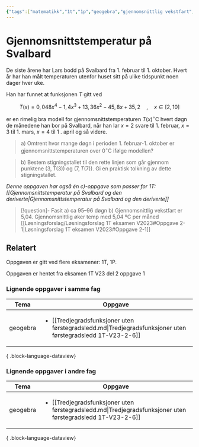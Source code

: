 ```yaml
---
{"tags":["matematikk","1t","1p","geogebra","gjennomsnittlig vekstfart","del2","oppgave"],"alias":[null],"temaer":["geogebra","gjennomsnittlig vekstfart"],"dg-publish":true,"title":"Gjennomsnittstemperatur på Svalbard","fag":["1t","1p"],"oppgave":1,"eksamen":"v23","del":2,"date":"2023-05-27","modified":"2023-05-29","permalink":"/gjennomsnittstemperatur-pa-svalbard/","dgPassFrontmatter":true}
---
```



# Gjennomsnittstemperatur på Svalbard
De siste årene har Lars bodd på Svalbard fra 1. februar til 1. oktober. Hvert år har han målt temperaturen utenfor huset sitt på ulike tidspunkt noen dager hver uke.

Han har funnet at funksjonen $T$ gitt ved

$$
T(x)=0{,}048 x^{4}-1{,}4 x^{3}+13{,}36 x^{2}-45{,}8 x+35{,}2 \quad, \quad x \in[2,10]
$$

er en rimelig bra modell for gjennomsnittstemperaturen $T(x)^{\circ} \mathrm{C}$ hvert døgn de månedene han bor på Svalbard, når han lar $x=2$ svare til 1. februar, $x=3$ til 1. mars, $x=4$ til 1 . april og så videre.

>a) Omtrent hvor mange døgn i perioden 1. februar-1. oktober er gjennomsnittstemperaturen over $0^{\circ} \mathrm{C}$ ifølge modellen?

>b) Bestem stigningstallet til den rette linjen som går gjennom punktene $(3, T(3))$ og $(7, T(7))$. Gi en praktisk tolkning av dette stigningstallet.

*Denne oppgaven har også én c)-oppgave som passer for 1T: [[Gjennomsnittstemperatur på Svalbard og den deriverte\|Gjennomsnittstemperatur på Svalbard og den deriverte]]*

>[!question]- Fasit
>a) ca 95–96 døgn
>b) Gjennomsnittlig vekstfart er 5,04. Gjennomsnittlig øker temp med 5,04 ºC per måned
>[[Løsningsforslag/Løsningsforslag 1T eksamen V2023#Oppgave 2-1\|Løsningsforslag 1T eksamen V2023#Oppgave 2-1]]

## Relatert
<p><span>Oppgaven er gitt ved flere eksamener: 1T, 1P.</span></p><p><span>Oppgaven er hentet fra eksamen 1T V23 del 2 oppgave 1</span></p>

### Lignende oppgaver i samme fag
| Tema     | Oppgave                                                                                                                     |
| -------- | --------------------------------------------------------------------------------------------------------------------------- |
| geogebra | <ul><li>[[Tredjegradsfunksjoner uten førstegradsledd.md\\|Tredjegradsfunksjoner uten førstegradsledd 1T-V23-2-6]]</li></ul> |

{ .block-language-dataview}

### Lignende oppgaver i andre fag
| Tema     | Oppgave                                                                                                                     |
| -------- | --------------------------------------------------------------------------------------------------------------------------- |
| geogebra | <ul><li>[[Tredjegradsfunksjoner uten førstegradsledd.md\\|Tredjegradsfunksjoner uten førstegradsledd 1T-V23-2-6]]</li></ul> |

{ .block-language-dataview}
